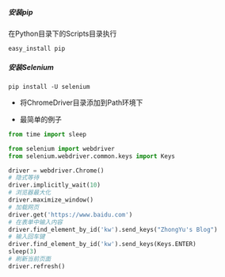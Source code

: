 ##### 安装pip
在Python目录下的Scripts目录执行
```
easy_install pip
```
##### 安装Selenium
```
pip install -U selenium
```

- 将ChromeDriver目录添加到Path环境下

- 最简单的例子
```python
from time import sleep

from selenium import webdriver
from selenium.webdriver.common.keys import Keys

driver = webdriver.Chrome()
# 隐式等待
driver.implicitly_wait(10)
# 浏览器最大化
driver.maximize_window()
# 加载网页
driver.get('https://www.baidu.com')
# 在表单中输入内容
driver.find_element_by_id('kw').send_keys("ZhongYu's Blog")
# 输入回车键
driver.find_element_by_id('kw').send_keys(Keys.ENTER)
sleep(3)
# 刷新当前页面
driver.refresh()
```
